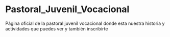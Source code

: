 # Pastoral_Juvenil_Vocacional
Página oficial de la pastoral juvenil vocacional donde esta nuestra historia y actividades que puedes ver y también inscribirte
